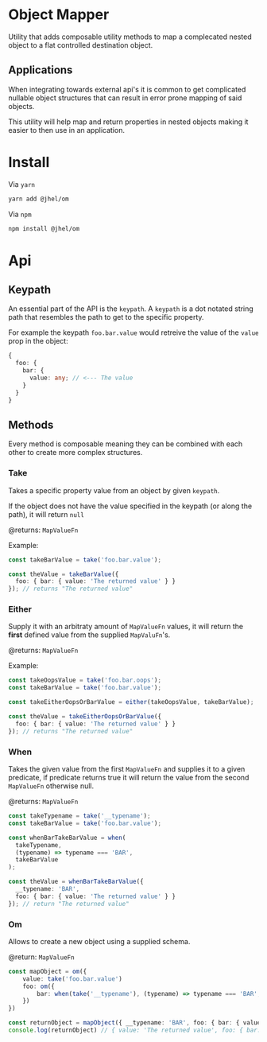 # Object Mapper

Utility that adds composable utility methods to map a complecated nested object to a flat controlled destination object.

## Applications

When integrating towards external api's it is common to get complicated nullable object structures that can result in error prone mapping of said objects.

This utility will help map and return properties in nested objects making it easier to then use in an application.

# Install

Via `yarn`

```bash
yarn add @jhel/om
```

Via `npm`

```bash
npm install @jhel/om
```

# Api

## Keypath

An essential part of the API is the `keypath`. A `keypath` is a dot notated string path that resembles the path to get to the specific property.

For example the keypath `foo.bar.value` would retreive the value of the `value` prop in the object:

```typescript
{
  foo: {
    bar: {
      value: any; // <--- The value
    }
  }
}
```

## Methods

Every method is composable meaning they can be combined with each other to create more complex structures.

### Take

Takes a specific property value from an object by given `keypath`.

If the object does not have the value specified in the keypath (or along the path), it will return `null`

@returns: `MapValueFn`

Example:

```typescript
const takeBarValue = take('foo.bar.value');

const theValue = takeBarValue({
  foo: { bar: { value: 'The returned value' } }
}); // returns "The returned value"
```

### Either

Supply it with an arbitraty amount of `MapValueFn` values, it will return the **first** defined value from the supplied `MapValuFn`'s.

@returns: `MapValueFn`

Example:

```typescript
const takeOopsValue = take('foo.bar.oops');
const takeBarValue = take('foo.bar.value');

const takeEitherOopsOrBarValue = either(takeOopsValue, takeBarValue);

const theValue = takeEitherOopsOrBarValue({
  foo: { bar: { value: 'The returned value' } }
}); // returns "The returned value"
```

### When

Takes the given value from the first `MapValueFn` and supplies it to a given predicate, if predicate returns true it will return the value from the second `MapValueFn` otherwise null.

@returns: `MapValueFn`

```typescript
const takeTypename = take('__typename');
const takeBarValue = take('foo.bar.value');

const whenBarTakeBarValue = when(
  takeTypename,
  (typename) => typename === 'BAR',
  takeBarValue
);

const theValue = whenBarTakeBarValue({
  __typename: 'BAR',
  foo: { bar: { value: 'The returned value' } }
}); // return "The returned value"
```

### Om

Allows to create a new object using a supplied schema.

@return: `MapValueFn`

```typescript
const mapObject = om({
    value: take('foo.bar.value')
    foo: om({
        bar: when(take('__typename'), (typename) => typename === 'BAR', take('foo.bar'))
    })
})

const returnObject = mapObject({ __typename: 'BAR', foo: { bar: { value: 'The returned value' } } })
console.log(returnObject) // { value: 'The returned value', foo: { bar: { value: 'The returned value' } } }
```
